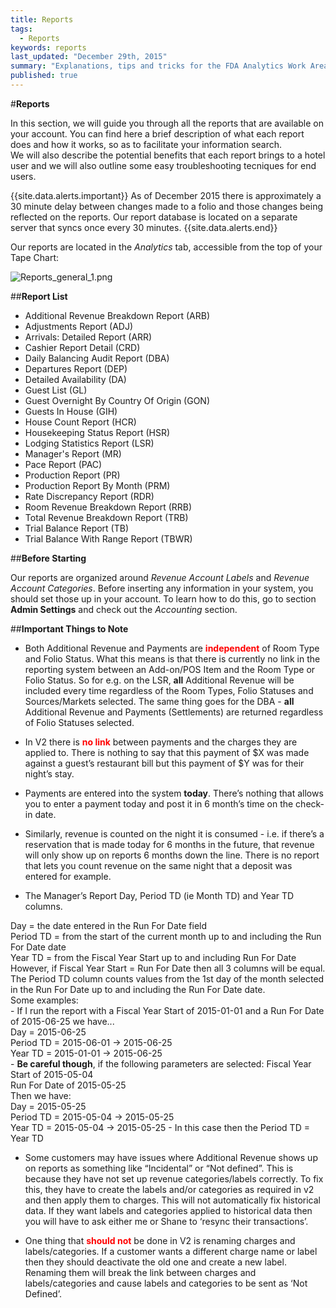 ```yaml
---
title: Reports
tags: 
  - Reports
keywords: reports
last_updated: "December 29th, 2015"
summary: "Explanations, tips and tricks for the FDA Analytics Work Area."
published: true
---
```




#**Reports** 

In this section, we will guide you through all the reports that are available on your account. You can find here a brief description of what each report does and how it works, so as to facilitate your information search.   
We will also describe the potential benefits that each report brings to a hotel user and we will also outline some easy troubleshooting tecniques for end users.


{{site.data.alerts.important}} As of December 2015 there is approximately a 30 minute delay between changes made to a folio and those changes being reflected on the reports. Our report database is located on a separate server that syncs once every 30 minutes. {{site.data.alerts.end}}


Our reports are located in the _Analytics_ tab, accessible from the top of your Tape Chart:  


![Reports_general_1.png]({{site.baseurl}}/images/Reports_general_1.png)



##**Report List**  

- Additional Revenue Breakdown Report (ARB)
- Adjustments Report (ADJ)
- Arrivals: Detailed Report (ARR)
- Cashier Report Detail (CRD)
- Daily Balancing Audit Report (DBA)
- Departures Report (DEP)
- Detailed Availability (DA)
- Guest List (GL)
- Guest Overnight By Country Of Origin (GON)
- Guests In House (GIH)
- House Count Report (HCR)
- Housekeeping Status Report (HSR)
- Lodging Statistics Report (LSR)
- Manager's Report (MR)
- Pace Report (PAC)
- Production Report (PR)
- Production Report By Month (PRM)
- Rate Discrepancy Report (RDR)
- Room Revenue Breakdown Report (RRB)
- Total Revenue Breakdown Report (TRB)
- Trial Balance Report (TB)
- Trial Balance With Range Report (TBWR)  


##**Before Starting**  

Our reports are organized around _Revenue Account Labels_ and _Revenue Account Categories_. Before inserting any information in your system, you should set those up in your account. To learn how to do this, go to section **Admin Settings** and check out the _Accounting_ section.

##**Important Things to Note**

- Both Additional Revenue and Payments are <span style="color:red;">**independent**</span> of Room Type and Folio Status. What this means is that there is currently no link in the reporting system between an Add-on/POS Item and the Room Type or Folio Status. So for e.g. on the LSR, **all** Additional Revenue will be included every time regardless of the Room Types, Folio Statuses and Sources/Markets selected. The same thing goes for the DBA - **all** Additional Revenue and Payments (Settlements) are returned regardless of Folio Statuses selected.

- In V2 there is <span style="color:red;">**no link**</span> between payments and the charges they are applied to. There is nothing to say that this payment of $X was made against a guest’s restaurant bill but this payment of $Y was for their night’s stay.

- Payments are entered into the system **today**. There’s nothing that allows you to enter a payment today and post it in 6 month’s time on the check-in date.

- Similarly, revenue is counted on the night it is consumed - i.e. if there’s a reservation that is made today for 6 months in the future, that revenue will only show up on reports 6 months down the line. There is no report that lets you count revenue on the same night that a deposit was entered for example.

- <p>The Manager’s Report Day, Period TD (ie Month TD) and Year TD columns. <br />
Day = the date entered in the Run For Date field <br />
Period TD = from the start of the current month up to and including the Run For Date date <br />
Year TD = from the Fiscal Year Start up to and including Run For Date <br />
However, if Fiscal Year Start = Run For Date then all 3 columns will be equal. <br />
The Period TD column counts values from the 1st day of the month selected in the Run For Date up to and including the Run For Date date. <br />
Some examples: <br />
	- If I run the report with a Fiscal Year Start of 2015-01-01 and a Run For Date of 2015-06-25 we have... <br />
	Day = 2015-06-25 <br />
	Period TD = 2015-06-01 -> 2015-06-25 <br />
	Year TD = 2015-01-01 -> 2015-06-25 <br />
	- **Be careful though**, if the following parameters are selected:
	Fiscal Year Start of 2015-05-04 <br />
	Run For Date of 2015-05-25 <br />
	Then we have: <br />
	Day = 2015-05-25 <br />
	Period TD = 2015-05-04 -> 2015-05-25 <br />
	Year TD = 2015-05-04 -> 2015-05-25 - In this case then the Period TD = Year TD <br />
</p>

- Some customers may have issues where Additional Revenue shows up on reports as something like “Incidental” or “Not defined”. This is because they have not set up revenue categories/labels correctly. To fix this, they have to create the labels and/or categories as required in v2 and then apply them to charges. This will not automatically fix historical data. If they want labels and categories applied to historical data then you will have to ask either me or Shane to ‘resync their transactions’.

- One thing that <span style="color:red;">**should not**</span> be done in V2 is renaming charges and labels/categories. If a customer wants a different charge name or label then they should deactivate the old one and create a new label. Renaming them will break the link between charges and labels/categories and cause labels and categories to be sent as ‘Not Defined’.
